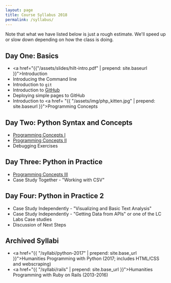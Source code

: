```yaml
---
layout: page
title: Course Syllabus 2018
permalink: /syllabus/
---
```


Note that what we have listed below is just a rough estimate. We'll speed up or slow down depending on how the class is doing. 

## Day One: Basics

* <a href="{{"/assets/slides/hilt-intro.pdf" | prepend: site.baseurl }}">Introduction</a>
* Introducing the Command line
* Introduction to <code>git</code>
* Introduction to <a href="https://github.com">GitHub</a>
* Deploying simple pages to GitHub
* Introduction to <a href= "{{ "/assets/img/php_kitten.jpg" | prepend: site.baseurl }}">Programming Concepts</a>
  
## Day Two: Python Syntax and Concepts

* <a href="https://github.com/humanitiesprogramming/slides/blob/master/2018/python/Python%20Programming%20Concepts%20I.pptx?raw=true">Programming Concepts I</a>
* <a href="https://github.com/humanitiesprogramming/slides/blob/master/2018/python/Python%20Programming%20Concepts%20II.pptx?raw=true">Programming Concepts II</a>
* Debugging Exercises

## Day Three: Python in Practice
  
* <a href="https://github.com/humanitiesprogramming/slides/blob/master/2018/python/Python%20Programming%20Concepts%20III.pptx?raw=true">Programming Concepts III</a>
* Case Study Together - "Working with CSV"

## Day Four: Python in Practice 2

* Case Study Independently - "Visualizing and Basic Text Analysis"
* Case Study Independently - "Getting Data from APIs" or one of the LC Labs Case studies
* Discussion of Next Steps

## Archived Syllabi
  
* <a href="{{ "/syllabi/python-2017" | prepend: site.base_url }}">Humanities Programming with Python</a> (2017; includes HTML/CSS and webscraping)
* <a href="{{ "/syllabi/rails" | prepend: site.base_url }}">Humanities Programming with Ruby on Rails</a> (2013-2016)